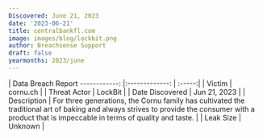```yaml
---
Discovered: June 21, 2023
date: '2023-06-21'
title: centralbankfl.com
image: images/blog/lockbit.png
author: Breachsense Support
draft: false
yearmonths: 2023/june
---
```



| Data Breach Report
------------:   |:-------------:    | :-----:|
| Victim    | cornu.ch      | 
| Threat Actor    | LockBit      | 
| Date Discovered    | Jun 21, 2023      | 
| Description    | For three generations, the Cornu family has cultivated the traditional art of baking and always strives to provide the consumer with a product that is impeccable in terms of quality and taste.      | 
| Leak Size    | Unknown      | 

